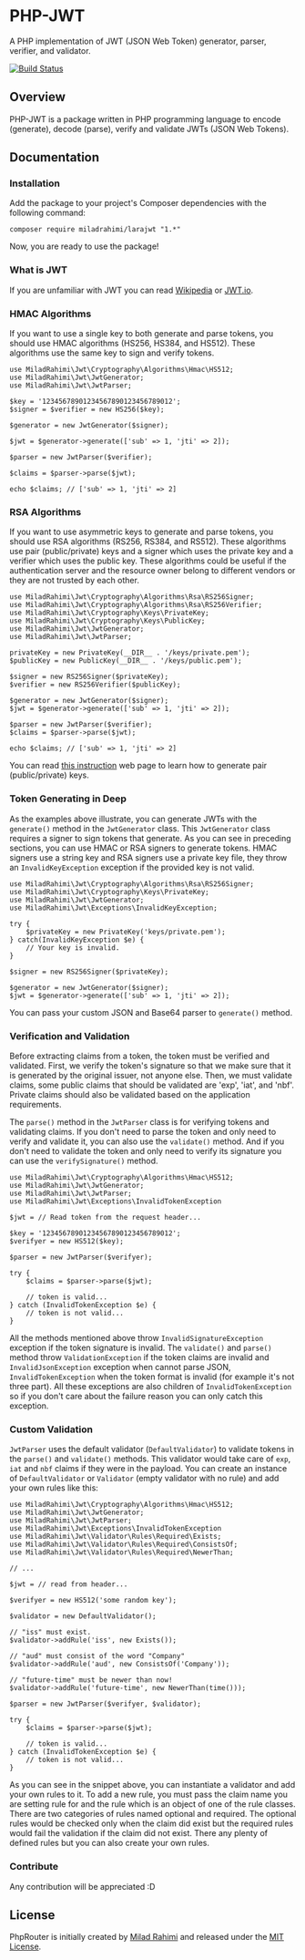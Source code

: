 # PHP-JWT
A PHP implementation of JWT (JSON Web Token) generator, parser, verifier, and validator.

[![Build Status](https://travis-ci.com/miladrahimi/php-jwt.svg?branch=master)](https://travis-ci.com/miladrahimi/php-jwt)

## Overview
PHP-JWT is a package written in PHP programming language to encode (generate), decode (parse), verify and validate JWTs (JSON Web Tokens).

## Documentation

### Installation
Add the package to your project's Composer dependencies with the following command:

```
composer require miladrahimi/larajwt "1.*"
```

Now, you are ready to use the package!

### What is JWT
If you are unfamiliar with JWT you can read [Wikipedia](https://en.wikipedia.org/wiki/JSON_Web_Token) or 
[JWT.io](https://jwt.io).

### HMAC Algorithms
If you want to use a single key to both generate and parse tokens, you should use HMAC algorithms (HS256, HS384, and HS512). These algorithms use the same key to sign and verify tokens.

```
use MiladRahimi\Jwt\Cryptography\Algorithms\Hmac\HS512;
use MiladRahimi\Jwt\JwtGenerator;
use MiladRahimi\Jwt\JwtParser;

$key = '12345678901234567890123456789012';
$signer = $verifier = new HS256($key);

$generator = new JwtGenerator($signer);

$jwt = $generator->generate(['sub' => 1, 'jti' => 2]);

$parser = new JwtParser($verifier);

$claims = $parser->parse($jwt);

echo $claims; // ['sub' => 1, 'jti' => 2]
```

### RSA Algorithms
If you want to use asymmetric keys to generate and parse tokens, you should use RSA algorithms (RS256, RS384, and RS512). These algorithms use pair (public/private) keys and a signer which uses the private key and a verifier which uses the public key. These algorithms could be useful if the authentication server and the resource owner belong to different vendors or they are not trusted by each other.

```
use MiladRahimi\Jwt\Cryptography\Algorithms\Rsa\RS256Signer;
use MiladRahimi\Jwt\Cryptography\Algorithms\Rsa\RS256Verifier;
use MiladRahimi\Jwt\Cryptography\Keys\PrivateKey;
use MiladRahimi\Jwt\Cryptography\Keys\PublicKey;
use MiladRahimi\Jwt\JwtGenerator;
use MiladRahimi\Jwt\JwtParser;

privateKey = new PrivateKey(__DIR__ . '/keys/private.pem');
$publicKey = new PublicKey(__DIR__ . '/keys/public.pem');

$signer = new RS256Signer($privateKey);
$verifier = new RS256Verifier($publicKey);

$generator = new JwtGenerator($signer);
$jwt = $generator->generate(['sub' => 1, 'jti' => 2]);

$parser = new JwtParser($verifier);
$claims = $parser->parse($jwt);

echo $claims; // ['sub' => 1, 'jti' => 2]
```

You can read [this instruction](https://en.wikibooks.org/wiki/Cryptography/Generate_a_keypair_using_OpenSSL)
web page to learn how to generate pair (public/private) keys.

### Token Generating in Deep
As the examples above illustrate, you can generate JWTs with the `generate()` method in the `JwtGenerator` class. This `JwtGenerator` class requires a signer to sign tokens that generate. As you can see in preceding sections, you can use HMAC or RSA signers to generate tokens. HMAC signers use a string key and RSA signers use a private key file, they throw an `InvalidKeyException` exception if the provided key is not valid.

```
use MiladRahimi\Jwt\Cryptography\Algorithms\Rsa\RS256Signer;
use MiladRahimi\Jwt\Cryptography\Keys\PrivateKey;
use MiladRahimi\Jwt\JwtGenerator;
use MiladRahimi\Jwt\Exceptions\InvalidKeyException;

try {
    $privateKey = new PrivateKey('keys/private.pem');
} catch(InvalidKeyException $e) {
    // Your key is invalid.
}

$signer = new RS256Signer($privateKey);

$generator = new JwtGenerator($signer);
$jwt = $generator->generate(['sub' => 1, 'jti' => 2]);
```

You can pass your custom JSON and Base64 parser to `generate()` method.

### Verification and Validation
Before extracting claims from a token, the token must be verified and validated. First, we verify the token's signature so that we make sure that it is generated by the original issuer, not anyone else. Then, we must validate claims, some public claims that should be validated are 'exp', 'iat', and 'nbf'. Private claims should also be validated based on the application requirements.

The `parse()` method in the `JwtParser` class is for verifying tokens and validating claims. If you don't need to parse the token and only need to verify and validate it, you can also use the  `validate()` method. And if you don't need to validate the token and only need to verify its signature you can use the `verifySignature()` method.

```
use MiladRahimi\Jwt\Cryptography\Algorithms\Hmac\HS512;
use MiladRahimi\Jwt\JwtGenerator;
use MiladRahimi\Jwt\JwtParser;
use MiladRahimi\Jwt\Exceptions\InvalidTokenException

$jwt = // Read token from the request header...

$key = '12345678901234567890123456789012';
$verifyer = new HS512($key);

$parser = new JwtParser($verifyer);

try {
    $claims = $parser->parse($jwt);
    
    // token is valid...
} catch (InvalidTokenException $e) {
    // token is not valid...
}
```

All the methods mentioned above throw `InvalidSignatureException` exception if the token signature is invalid. The `validate()` and `parse()` method throw `ValidationException` if the token claims are invalid and `InvalidJsonException` exception when cannot parse JSON, `InvalidTokenException` when the token format is invalid (for example it's not three part). All these exceptions are also children of  `InvalidTokenException` so
if you don't care about the failure reason you can only catch this exception.

### Custom Validation
`JwtParser` uses the default validator (`DefaultValidator`) to validate tokens in the `parse()` and `validate()` methods. This validator would take care of `exp`, `iat` and `nbf` claims if they were in the payload. You can create an instance of `DefaultValidator` or `Validator` (empty validator with no rule) and add your own rules like this:

```
use MiladRahimi\Jwt\Cryptography\Algorithms\Hmac\HS512;
use MiladRahimi\Jwt\JwtGenerator;
use MiladRahimi\Jwt\JwtParser;
use MiladRahimi\Jwt\Exceptions\InvalidTokenException
use MiladRahimi\Jwt\Validator\Rules\Required\Exists;
use MiladRahimi\Jwt\Validator\Rules\Required\ConsistsOf;
use MiladRahimi\Jwt\Validator\Rules\Required\NewerThan;

// ...

$jwt = // read from header...

$verifyer = new HS512('some random key');

$validator = new DefaultValidator();

// "iss" must exist.
$validator->addRule('iss', new Exists());

// "aud" must consist of the word "Company"
$validator->addRule('aud', new ConsistsOf('Company'));

// "future-time" must be newer than now!
$validator->addRule('future-time', new NewerThan(time()));

$parser = new JwtParser($verifyer, $validator);

try {
    $claims = $parser->parse($jwt);
    
    // token is valid...
} catch (InvalidTokenException $e) {
    // token is not valid...
}
```

As you can see in the snippet above, you can instantiate a validator and add your own rules to it. To add a new rule, you must pass the claim name you are setting rule for and the rule which is an object of one of the rule classes. There are two categories of rules named optional and required. The optional rules would be checked only when the claim did exist but the required rules would fail the validation if the claim did not exist. There any plenty of defined rules but you can also create your own rules.

### Contribute

Any contribution will be appreciated :D

## License
PhpRouter is initially created by [Milad Rahimi](http://miladrahimi.com)
and released under the [MIT License](http://opensource.org/licenses/mit-license.php).